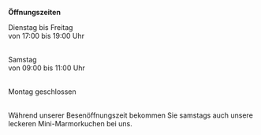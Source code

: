 **Öffnungszeiten**

Dienstag bis Freitag  
von 17:00 bis 19:00 Uhr  
<br>

Samstag  
von 09:00 bis 11:00 Uhr  
<br>

Montag geschlossen  
<br>

Während unserer Besenöffnungszeit bekommen Sie samstags auch unsere leckeren Mini-Marmorkuchen bei uns.